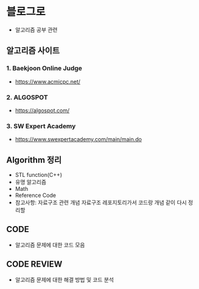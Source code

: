 # 블로그로 
- 알고리즘 공부 관련

## 알고리즘 사이트
### 1. Baekjoon Online Judge 
- <https://www.acmicpc.net/>
### 2. ALGOSPOT
- <https://algospot.com/>
### 3. SW Expert Academy
- <https://www.swexpertacademy.com/main/main.do>

## Algorithm 정리
- STL function(C++)
- 유명 알고리즘
- Math
- Reference Code
- 참고사항: 자료구조 관련 개념 자료구조 레포지토리가서 코드랑 개념 같이 다시 정리할 

## CODE
- 알고리즘 문제에 대한 코드 모음

## CODE REVIEW
- 알고리즘 문제에 대한 해결 방법 및 코드 분석
